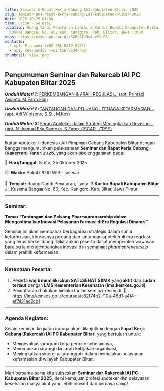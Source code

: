 ```yaml
---
title: Seminar & Rapat Kerja Cabang IAI Kabupaten Blitar 2025
slug: seminar-and-rapat-kerja-cabang-iai-kabupaten-blitar-2025
date: 2025-10-25 07:30
time: 07:30 - Selesai
location: Ruang Candi Penataran Lantai 3 Kantor Bupati Kabupaten Blitar,  Jl.
  Kusuma Bangsa, No. 60, Kec. Kanigoro, Kab. Blitar, Jawa Timur.
maps: https://maps.app.goo.gl/SGRp2Tn9x4uvSVLF8
contacts:
  - apt. Firnanda (+62 858-5312-9428)
  - apt. Revonandia (+62 856-3530-486)
thumbnail: view.jpeg
---
```

## **Pengumuman Seminar dan Rakercab IAI PC Kabupaten Blitar 2025**

***Unduh Materi 1*:** [PERKEMBANGAN & ARAH REGULASI... (apt. Primadi Avianto, M.Farm.Klin)](v1_perkembangan_regulasi_-_arah_perkembangan_praktik_apoteker.pdf "File")[](v1_perkembangan_regulasi_-_arah_perkembangan_praktik_apoteker.pdf "File")

***Unduh Materi 2:*** [TANTANGAN DAN PELUANG : TENAGA KEFARMASIAN... (apt. Adi Wibisono, S.Si., M.Kes)](blitarkab_tenagakefarmasianpharmapreneurship.pdf "File")[](blitarkab_tenagakefarmasianpharmapreneurship.pdf "File")

***Unduh Materi 3:*** [Peran Apoteker dalam Strategi Meningkatkan Revenue...(apt. Muhamad Edy Santoso, S.Farm, CSCAP., CPSE)](materi-edy_rakercab-iai-kab-blitar-2025.pptx.pdf "File")

- - -

Ikatan Apoteker Indonesia (IAI) Pimpinan Cabang Kabupaten Blitar dengan bangga mengumumkan pelaksanaan **Seminar dan Rapat Kerja Cabang (Rakercab) Tahun 2025**, yang akan diselenggarakan pada:

📅 **Hari/Tanggal:** Sabtu, 25 Oktober 2025

🕘 **Waktu:** Pukul 08.00 WIB – selesai

📍 **Tempat:** Ruang Candi Penataran, Lantai 3 **Kantor Bupati Kabupaten Blitar** Jl. Kusuma Bangsa No. 60, Kec. Kanigoro, Kab. Blitar, Jawa Timur

- - -

### **Seminar:**

**Tema:**
**“Tantangan dan Peluang Pharmapreneurship dalam Mengoptimalkan Inovasi Pelayanan Farmasi di Era Regulasi Dinamis”**

Seminar ini akan membahas berbagai isu strategis dalam dunia kefarmasian, khususnya peluang dan tantangan apoteker di era regulasi yang terus berkembang. Diharapkan peserta dapat memperoleh wawasan baru serta mengembangkan inovasi dan semangat *pharmapreneurship* dalam praktik kefarmasian.

- - -

### **Ketentuan Peserta:**

1. Peserta **wajib memiliki akun SATUSEHAT SDMK** yang **aktif** dan **sudah tertaut** dengan **LMS Kementerian Kesehatan (lms.kemkes.go.id)**.
2. Pendaftaran dilakukan melalui tautan seminar resmi di:
   🔗 <https://lms.kemkes.go.id/courses/e82f74b2-f10a-48d1-a4f4-ef7d31ac2cb1>

- - -

### **Agenda Kegiatan:**

Selain seminar, kegiatan ini juga akan dilanjutkan dengan **Rapat Kerja Cabang (Rakercab) IAI PC Kabupaten Blitar**, yang bertujuan untuk:

* Mengevaluasi program kerja periode sebelumnya,
* Merumuskan strategi dan arah kebijakan organisasi,
* Meningkatkan sinergi antaranggota dalam memajukan pelayanan kefarmasian di wilayah Kabupaten Blitar.

- - -

Mari bersama-sama kita sukseskan **Seminar dan Rakercab IAI PC Kabupaten Blitar 2025**, demi kemajuan profesi apoteker dan pelayanan kesehatan masyarakat yang lebih inovatif dan berdaya saing!